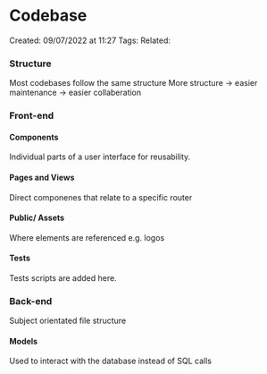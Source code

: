 # Codebase
Created: 09/07/2022 at 11:27
Tags: 
Related: 

### Structure
Most codebases follow the same structure
More structure -> easier maintenance -> easier collaberation

### Front-end
#### Components
Individual parts of a user interface for reusability.
#### Pages and Views
Direct componenes that relate to a specific router
#### Public/ Assets
Where elements are referenced e.g. logos
#### Tests
Tests scripts are added here.

### Back-end
Subject orientated file structure

#### Models
Used to interact with the database instead of SQL calls